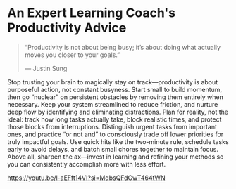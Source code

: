 # An Expert Learning Coach's Productivity Advice

> “Productivity is not about being busy; it’s about doing what actually moves you closer to your goals.”
> 
> — Justin Sung

Stop trusting your brain to magically stay on track—productivity is about purposeful action, not constant busyness. Start small to build momentum, then go “nuclear” on persistent obstacles by removing them entirely when necessary. Keep your system streamlined to reduce friction, and nurture deep flow by identifying and eliminating distractions. Plan for reality, not the ideal: track how long tasks actually take, block realistic times, and protect those blocks from interruptions. Distinguish urgent tasks from important ones, and practice “or not and” to consciously trade off lower priorities for truly impactful goals. Use quick hits like the two-minute rule, schedule tasks early to avoid delays, and batch small chores together to maintain focus. Above all, sharpen the ax—invest in learning and refining your methods so you can consistently accomplish more with less effort.

https://youtu.be/l-aEFft14VI?si=MqbsQFdGwT464tWN